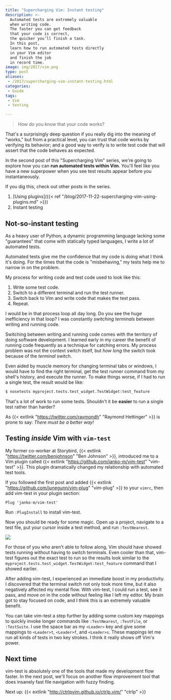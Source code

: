 ```yaml
---
title: "Supercharging Vim: Instant testing"
description: >-
  Automated tests are extremely valuable
  when writing code.
  The faster you can get feedback
  that your code is correct,
  the quicker you’ll finish a task.
  In this post,
  learn how to run automated tests directly
  in your Vim editor
  and finish the job
  in record time.
image: img/2017/vim.png
type: post
aliases:
 - /2017/supercharging-vim-instant-testing.html
categories:
 - Guide
tags:
 - Vim
 - testing

---
```


> How do you know that your code works?

That's a surprisingly deep question
if you really dig into the meaning of "works,"
but from a practical level,
you can trust that code works
by verifying its behavior;
and a good way to verify is to write test code
that will assert
that the code behaves as expected.

In the second post
of this "Supercharging Vim" series,
we're going to explore how you can **run automated tests
within Vim**.
You'll feel like you have a new superpower
when you see test results appear
before you instantaneously.

If you dig this,
check out other posts
in the series.

1. [Using plugins]({{< ref "/blog/2017-11-22-supercharging-vim-using-plugins.md" >}})
2. Instant testing

## Not-so-instant testing

As a heavy user of Python,
a dynamic programming language
lacking some "guarantees"
that come with statically typed languages,
I write a lot of automated tests.

Automated tests give me the confidence
that my code is doing what I think it's doing.
For the times that the code is "misbehaving,"
my tests help me to narrow in
on the problem.

My process for writing code and test code used to look like this:

1. Write some test code.
2. Switch to a different terminal
   and run the test runner.
3. Switch back to Vim
   and write code that makes the test pass.
4. Repeat.

I would be in that process loop all day long.
Do you see the huge inefficiency
in that loop?
I was constantly *switching terminals*
between writing and running code.

Switching between writing and running code comes
with the territory of doing software development.
I learned early in my career
the benefit of running code frequently
as a technique
for catching errors.
My process problem was not the context switch itself,
but *how long* the switch took
because of the *terminal* switch.

Even aided by muscle memory for changing terminal tabs or windows,
I would have to find the right terminal,
get the test runner command from my shell's history,
and execute the runner.
To make things worse,
if I had to run a single test,
the result would be like:

```bash
$ nosetests myproject.tests.test_widget.TestWidget:test_feature
```

That's a lot of work to run some tests.
Shouldn't it be **easier** to run a single test
rather than harder?

As {{< extlink "https://twitter.com/raymondh" "Raymond Hettinger" >}} is prone to say:
*There must be a better way!*

## Testing *inside* Vim with `vim-test`

My former co-worker at Storybird,
{{< extlink "https://twitter.com/benjohnson" "Ben Johnson" >}},
introduced me to a Vim plugin called
{{< extlink "https://github.com/janko-m/vim-test" "vim-test" >}}.
This plugin dramatically changed my relationship
with automated test tools.

If you followed the first post
and added {{< extlink "https://github.com/junegunn/vim-plug" "vim-plug" >}} to your `vimrc`,
then add vim-test
in your plugin section:

```vim
Plug 'janko-m/vim-test'
```

Run `:PlugInstall` to install vim-test.

Now you should be ready for some magic.
Open up a project,
navigate to a test file,
put your cursor inside a test method,
and run `:TestNearest`.

<div class="text-center">
<img src="https://media.giphy.com/media/EldfH1VJdbrwY/giphy.gif">
</div>

For those of you who aren't able to follow along,
Vim should have showed tests running
without having to switch terminals.
Even cooler than that,
vim-test figures out the exact test to run
so the results look similar to the
`myproject.tests.test_widget.TestWidget:test_feature`
command that I showed earlier.

After adding vim-test,
I experienced an immediate boost
in my productivity.
I discovered that the terminal switch not only took more time,
but it also negatively affected my mental flow.
With vim-test,
I could run a test,
see it pass,
and move on in the code
without feeling like I left my editor.
My brain got to stay focused on code,
and I think this is an extremely valuable benefit.

You can take vim-test a step further
by adding some custom key mappings
to quickly invoke longer commands
like `:TestNearest`,
`:TestFile`,
or `:TestSuite`.
I use the space bar as my `<Leader>` key
and give some mappings to
`<Leader>t`,
`<Leader>f`,
and `<Leader>s`.
These mappings let me run all kinds of tests
in two key strokes.
I think it really shows off Vim's power.

## Next time

vim-test is absolutely one
of the tools
that made my development flow faster.
In the next post,
we'll focus on another flow improvement tool
that does insanely fast file navigation
with fuzzy finding.

Next up: {{< extlink "http://ctrlpvim.github.io/ctrlp.vim/" "ctrlp" >}}
